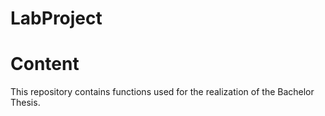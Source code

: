 # LabProject

# Content

This repository contains functions used for the realization of the Bachelor Thesis.
